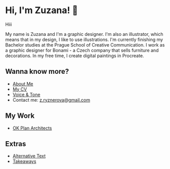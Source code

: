 # Hi, I'm Zuzana! 🌸

Hiii

My name is Zuzana and I'm a graphic designer. I'm also an illustrator, which means that in my design, I like to use illustrations.
I'm currently finishing my Bachelor studies at the Prague School of Creative Communication.
I work as a graphic designer for Bonami - a Czech company that sells furniture and decorations. 
In my free time, I create digital paintings in Procreate. 

## Wanna know more?

- [About Me](02-first-impression/index.md)
- [My CV](04-experience/index.md)
- [Voice & Tone](05-voice-tone/index.md)
- Contact me: z.ryznerova@gmail.com

## My Work

- [OK Plan Architects](03-content-first/index.md)

## Extras

- [Alternative Text](01-alternative-text/index.md)
- [Takeaways](06-takeaways/index.md)
